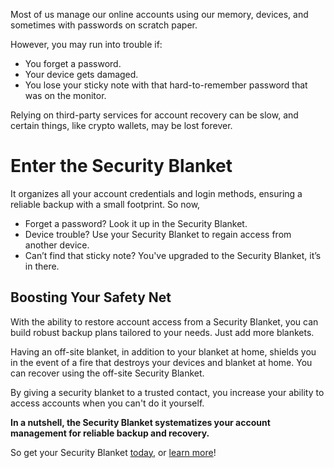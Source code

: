 Most of us manage our online accounts using our memory, devices, and sometimes with passwords on scratch paper.

However, you may run into trouble if:

* You forget a password.
* Your device gets damaged.
* You lose your sticky note with that hard-to-remember password that was on the monitor.

Relying on third-party services for account recovery can be slow, and certain things, like crypto wallets, may be lost forever.

# Enter the Security Blanket

It organizes all your account credentials and login methods, ensuring a reliable backup with a small footprint. So now,

* Forget a password? Look it up in the Security Blanket.
* Device trouble? Use your Security Blanket to regain access from another device.
* Can’t find that sticky note? You've upgraded to the Security Blanket, it’s in there.

## Boosting Your Safety Net

With the ability to restore account access from a Security Blanket, you can build robust backup plans tailored to your needs. Just add more blankets.

Having an off-site blanket, in addition to your blanket at home, shields you in the event of a fire that destroys your devices and blanket at home. You can recover using the off-site Security Blanket.

By giving a security blanket to a trusted contact, you increase your ability to access accounts when you can't do it yourself.

**In a nutshell, the Security Blanket systematizes your account management for reliable backup and recovery.**

So get your Security Blanket [today](https://shop.offlinetrust.com), or [learn more](../docs/getting-started.md)!